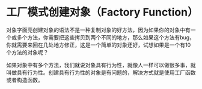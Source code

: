 # 工厂模式创建对象（Factory Function）

对象字面亮创建对象的语法不是一种复制对象的好方法，因为如果你的对象中有一个或多个方法，你需要把这些拷贝到两个不同的地方，那么如果这个方法有bug，你就需要来回在几处地方修正，这是一个简单的对象还好，试想如果是一个有10个方法的对象呢？

如果对象中有多个方法，我们就说对象具有行为性，就像人一样可以做很多事，就叫做具有行为性。创建具有行为性的对象是有问题的，解决方式就是使用工厂函数或者构造函数。
